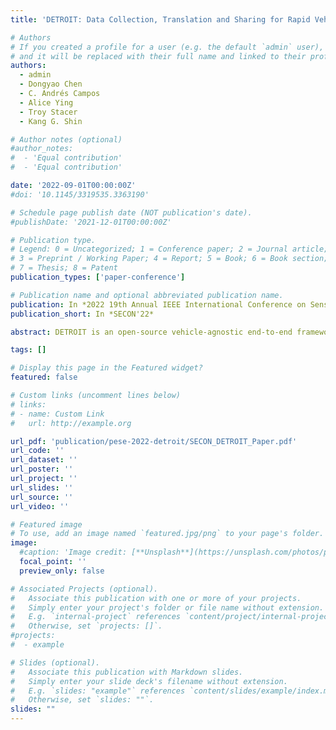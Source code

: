 ```yaml
---
title: 'DETROIT: Data Collection, Translation and Sharing for Rapid Vehicular App Development'

# Authors
# If you created a profile for a user (e.g. the default `admin` user), write the username (folder name) here
# and it will be replaced with their full name and linked to their profile.
authors:
  - admin
  - Dongyao Chen
  - C. Andrés Campos
  - Alice Ying
  - Troy Stacer
  - Kang G. Shin

# Author notes (optional)
#author_notes:
#  - 'Equal contribution'
#  - 'Equal contribution'

date: '2022-09-01T00:00:00Z'
#doi: '10.1145/3319535.3363190'

# Schedule page publish date (NOT publication's date).
#publishDate: '2021-12-01T00:00:00Z'

# Publication type.
# Legend: 0 = Uncategorized; 1 = Conference paper; 2 = Journal article;
# 3 = Preprint / Working Paper; 4 = Report; 5 = Book; 6 = Book section;
# 7 = Thesis; 8 = Patent
publication_types: ['paper-conference']

# Publication name and optional abbreviated publication name.
publication: In *2022 19th Annual IEEE International Conference on Sensing, Communication, and Networking*
publication_short: In *SECON'22*

abstract: DETROIT is an open-source vehicle-agnostic end-to-end framework for vehicular data collection, translation and sharing that facilitates the rapid development of automotive apps. With vehicles becoming increasingly connected, unlocking sheer amounts of data from the in-vehicle network (IVN) can accelerate the development of many useful apps. Unlike existing commercial and academic solutions that can only access a restricted set of standardized emission-related sensor data and lack feasible data accessibility by third-party developers, DETROIT offers a convenient interface to develop apps which can access a broad range of powertrain-related sensors and car-body events thanks to crowd-sourcing vehicular translation tables by fully automated CAN bus reverse-engineering. DETROIT is developed with the objectives of simplicity, scalability, privacy and liability. To the best of our knowledge, this is the first end-to-end framework consisting of a frontend, backend and a developer portal to cover vehicular data collection, translation and sharing with app developers. Besides an extensive framework benchmark to show the light resource overhead and feasibility of DETROIT, we also have evaluated it by reimplementing two existing mobility apps from academia. Developers have reported that DETROIT offers high sensor fidelity, enhanced application flexibility, as well as low implementation complexity.

tags: []

# Display this page in the Featured widget?
featured: false

# Custom links (uncomment lines below)
# links:
# - name: Custom Link
#   url: http://example.org

url_pdf: 'publication/pese-2022-detroit/SECON_DETROIT_Paper.pdf'
url_code: ''
url_dataset: ''
url_poster: ''
url_project: ''
url_slides: ''
url_source: ''
url_video: ''

# Featured image
# To use, add an image named `featured.jpg/png` to your page's folder.
image:
  #caption: 'Image credit: [**Unsplash**](https://unsplash.com/photos/pLCdAaMFLTE)'
  focal_point: ''
  preview_only: false

# Associated Projects (optional).
#   Associate this publication with one or more of your projects.
#   Simply enter your project's folder or file name without extension.
#   E.g. `internal-project` references `content/project/internal-project/index.md`.
#   Otherwise, set `projects: []`.
#projects:
#  - example

# Slides (optional).
#   Associate this publication with Markdown slides.
#   Simply enter your slide deck's filename without extension.
#   E.g. `slides: "example"` references `content/slides/example/index.md`.
#   Otherwise, set `slides: ""`.
slides: ""
---
```


